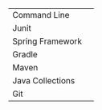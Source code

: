 |                  |   |
|------------------|---|
| Command Line     |   |
| Junit            |   |
| Spring Framework |   |
| Gradle           |   |
| Maven            |   |
| Java Collections |   |
| Git              |   |
